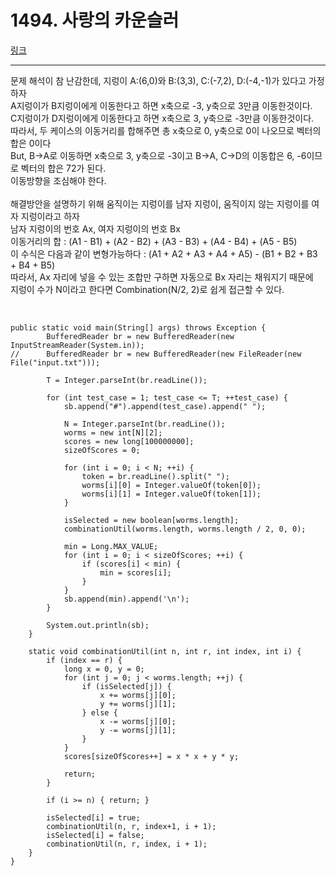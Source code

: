 # 1494. 사랑의 카운슬러
[링크](https://www.swexpertacademy.com/main/code/problem/problemDetail.do?contestProbId=AV2b_WPaAEIBBASw&categoryId=AV2b_WPaAEIBBASw&categoryType=CODE)
<hr />
문제 해석이 참 난감한데, 지렁이 A:(6,0)와 B:(3,3), C:(-7,2), D:(-4,-1)가 있다고 가정하자<br/>
A지렁이가 B지렁이에게 이동한다고 하면 x축으로 -3, y축으로 3만큼 이동한것이다.<br/>
C지렁이가 D지렁이에게 이동한다고 하면 x축으로 3, y축으로 -3만큼 이동한것이다.<br/>
따라서, 두 케이스의 이동거리를 합해주면 총 x축으로 0, y축으로 0이 나오므로 벡터의 합은 0이다<br/>
But, B->A로 이동하면 x축으로 3, y축으로 -3이고 B->A, C->D의 이동합은 6, -6이므로 벡터의 합은 72가 된다.<br/>
이동방향을 조심해야 한다.<br/>
<br/>
해결방안을 설명하기 위해 움직이는 지렁이를 남자 지렁이, 움직이지 않는 지렁이를 여자 지렁이라고 하자<br/>
남자 지렁이의 번호 Ax, 여자 지렁이의 번호 Bx<br/>
이동거리의 합 : (A1 - B1) + (A2 - B2) + (A3 - B3) + (A4 - B4) + (A5 - B5)<br/>
이 수식은 다음과 같이 변형가능하다 : (A1 + A2 + A3 + A4 + A5) - (B1 + B2 + B3 + B4 + B5)<br/>
따라서, Ax 자리에 넣을 수 있는 조합만 구하면 자동으로 Bx 자리는 채워지기 때문에<br/>
지렁이 수가 N이라고 한다면 Combination(N/2, 2)로 쉽게 접근할 수 있다.<br/>
<br />

<pre><code>
public static void main(String[] args) throws Exception {
		BufferedReader br = new BufferedReader(new InputStreamReader(System.in));
//		BufferedReader br = new BufferedReader(new FileReader(new File("input.txt")));

		T = Integer.parseInt(br.readLine());

		for (int test_case = 1; test_case <= T; ++test_case) {
			sb.append("#").append(test_case).append(" ");

			N = Integer.parseInt(br.readLine());
			worms = new int[N][2];
			scores = new long[100000000];
			sizeOfScores = 0;
			
			for (int i = 0; i < N; ++i) {
				token = br.readLine().split(" ");
				worms[i][0] = Integer.valueOf(token[0]);
				worms[i][1] = Integer.valueOf(token[1]);
			}

			isSelected = new boolean[worms.length];
			combinationUtil(worms.length, worms.length / 2, 0, 0);
			
			min = Long.MAX_VALUE;
			for (int i = 0; i < sizeOfScores; ++i) {
				if (scores[i] < min) {
					min = scores[i];
				}
			}
			sb.append(min).append('\n');
		}

		System.out.println(sb);
	}

	static void combinationUtil(int n, int r, int index, int i) {
		if (index == r) {
			long x = 0, y = 0;
			for (int j = 0; j < worms.length; ++j) {
				if (isSelected[j]) {
					x += worms[j][0];
					y += worms[j][1];
				} else {
					x -= worms[j][0];
					y -= worms[j][1];
				}
			}
			scores[sizeOfScores++] = x * x + y * y;
			
			return; 
		} 

		if (i >= n) { return; }

		isSelected[i] = true;
		combinationUtil(n, r, index+1, i + 1); 
		isSelected[i] = false;
		combinationUtil(n, r, index, i + 1); 
	} 
}
</pre></code>